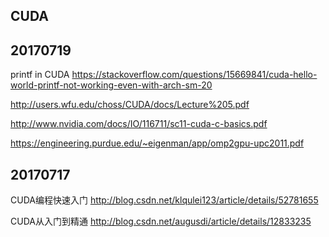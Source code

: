 
## CUDA

## 20170719

printf in CUDA
https://stackoverflow.com/questions/15669841/cuda-hello-world-printf-not-working-even-with-arch-sm-20

http://users.wfu.edu/choss/CUDA/docs/Lecture%205.pdf

http://www.nvidia.com/docs/IO/116711/sc11-cuda-c-basics.pdf

https://engineering.purdue.edu/~eigenman/app/omp2gpu-upc2011.pdf

## 20170717

CUDA编程快速入门
http://blog.csdn.net/klqulei123/article/details/52781655

CUDA从入门到精通
http://blog.csdn.net/augusdi/article/details/12833235
